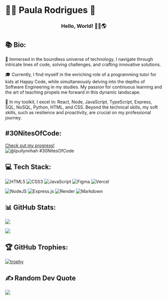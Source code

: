 # 👩🏻 Paula Rodrigues 🥳

<h3 align="center">Hello, World! 🖖🏻🌎</h3>


## 📚 Bio:
🧭 Immersed in the boundless universe of technology, I navigate through intricate lines of code, solving challenges, and crafting innovative solutions.

🎓 Currently, I find myself in the enriching role of a programming tutor for kids at Happy Code, while simultaneously delving into the depths of Software Engineering in my studies. My passion for continuous learning and the art of teaching propels me forward in this dynamic landscape.

🧰 In my toolkit, I excel in: React, Node, JavaScript, TypeScript, Express, SQL, NoSQL, Python, HTML, and CSS. Beyond the technical skills, my soft skills, such as resilience and proactivity, are crucial on my professional journey.

## #30NitesOfCode:
  [Check out my progress!](https://www.codedex.io/@ipullynnhah/30-nites-of-code)  
  ![@ipullynnhah #30NitesOfCode](https://www.codedex.io/api/petStatus?user=ipullynnhah)
  
## 💻 Tech Stack:

![HTML5](https://img.shields.io/badge/html5-%23E34F26.svg?style=for-the-badge&logo=html5&logoColor=white)
![CSS3](https://img.shields.io/badge/css3-%231572B6.svg?style=for-the-badge&logo=css3&logoColor=white)
![JavaScript](https://img.shields.io/badge/javascript-%23323330.svg?style=for-the-badge&logo=javascript&logoColor=%23F7DF1E)
![Figma](https://img.shields.io/badge/figma-%23F24E1E.svg?style=for-the-badge&logo=figma&logoColor=white)
![Vercel](https://img.shields.io/badge/vercel-%23000000.svg?style=for-the-badge&logo=vercel&logoColor=white)


![NodeJS](https://img.shields.io/badge/node.js-6DA55F?style=for-the-badge&logo=node.js&logoColor=white)
![Express.js](https://img.shields.io/badge/express.js-%23404d59.svg?style=for-the-badge&logo=express&logoColor=%2361DAFB)
![Render](https://img.shields.io/badge/Render-46E3B7?style=for-the-badge&logo=render&logoColor=white)
![Markdown](https://img.shields.io/badge/markdown-%23000000.svg?style=for-the-badge&logo=markdown&logoColor=white)


## 📊 GitHub Stats:

![](https://github-readme-stats.vercel.app/api?username=ipullynnhah&theme=dracula&hide_border=true&include_all_commits=true&count_private=true)

![](https://github-readme-streak-stats.herokuapp.com/?user=ipullynnhah&theme=dracula&hide_border=true)

## 🏆 GitHub Trophies:

[![trophy](https://github-profile-trophy.vercel.app/?username=ipullynnhah&theme=dracula&column=4)](https://github.com/ryo-ma/github-profile-trophy)

## ✍️ Random Dev Quote

![](https://quotes-github-readme.vercel.app/api?type=vertical&theme=dracula)

<!-- Proudly created with GPRM ( https://gprm.itsvg.in ) -->
